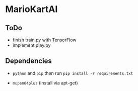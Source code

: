 MarioKartAI
===========

ToDo
----
* finish train.py with TensorFlow
* implement play.py

Dependencies
------------

* `python` and `pip` then run `pip install -r requirements.txt`

* `mupen64plus` (install via apt-get)
